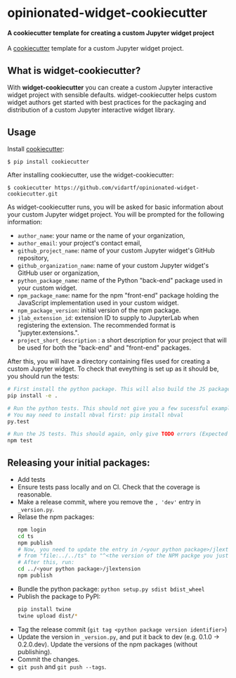 # opinionated-widget-cookiecutter
#### A cookiecutter template for creating a custom Jupyter widget project

A [cookiecutter](https://github.com/audreyr/cookiecutter) template for a custom
Jupyter widget project.

## What is widget-cookiecutter?

With **widget-cookiecutter** you can create a custom Jupyter interactive
widget project with sensible defaults. widget-cookiecutter helps custom widget
authors get started with best practices for the packaging and distribution
of a custom Jupyter interactive widget library.

## Usage

Install [cookiecutter](https://github.com/audreyr/cookiecutter):

    $ pip install cookiecutter

After installing cookiecutter, use the widget-cookiecutter:

    $ cookiecutter https://github.com/vidartf/opinionated-widget-cookiecutter.git

As widget-cookiecutter runs, you will be asked for basic information about
your custom Jupyter widget project. You will be prompted for the following
information:

- `author_name`: your name or the name of your organization,
- `author_email`: your project's contact email,
- `github_project_name`: name of your custom Jupyter widget's GitHub repository,
- `github_organization_name`: name of your custom Jupyter widget's GitHub user or organization,
- `python_package_name`: name of the Python "back-end" package used in your custom widget.
- `npm_package_name`: name for the npm "front-end" package holding the JavaScript
  implementation used in your custom widget.
- `npm_package_version`: initial version of the npm package.
- `jlab_extension_id`: extension ID to supply to JupyterLab when registering the extension.
  The recommended format is "jupyter.extensions.<Your UNIQUE designator here>".
- `project_short_description` : a short description for your project that will
  be used for both the "back-end" and "front-end" packages.

After this, you will have a directory containing files used for creating a
custom Jupyter widget. To check that eveything is set up as it should be,
you should run the tests:

```bash
# First install the python package. This will also build the JS packages.
pip install -e .

# Run the python tests. This should not give you a few sucessful example tests
# You may need to install nbval first: pip install nbval
py.test

# Run the JS tests. This should again, only give TODO errors (Expected 'Value' to equal 'Expected value'):
npm test
```


## Releasing your initial packages:

- Add tests
- Ensure tests pass locally and on CI. Check that the coverage is reasonable.
- Make a release commit, where you remove the `, 'dev'` entry in `_version.py`.
- Relase the npm packages:
  ```bash
  npm login
  cd ts
  npm publish
  # Now, you need to update the entry in /<your python package>/jlextension/package.json
  # from "file:../../ts" to "^<the version of the NPM packge you just released>
  # After this, run:
  cd ../<your python package>/jlextension
  npm publish
  ```
- Bundle the python package: `python setup.py sdist bdist_wheel`
- Publish the package to PyPI:
  ```bash
  pip install twine
  twine upload dist/*
  ```
- Tag the release commit (`git tag <python package version identifier>`)
- Update the version in `_version.py`, and put it back to dev (e.g. 0.1.0 -> 0.2.0.dev).
  Update the versions of the npm packages (without publishing).
- Commit the changes.
- `git push` and `git push --tags`.
